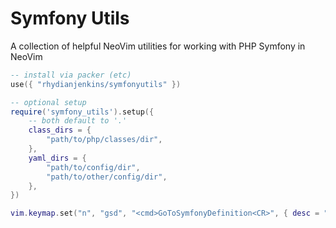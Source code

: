 # Symfony Utils

A collection of helpful NeoVim utilities for working with PHP Symfony in NeoVim

```lua
-- install via packer (etc)
use({ "rhydianjenkins/symfonyutils" })

-- optional setup
require('symfony_utils').setup({
    -- both default to '.'
    class_dirs = {
        "path/to/php/classes/dir",
    },
    yaml_dirs = {
        "path/to/config/dir",
        "path/to/other/config/dir",
    },
})

vim.keymap.set("n", "gsd", "<cmd>GoToSymfonyDefinition<CR>", { desc = "[G]o to [S]ymfony [D]efinition" })
```
